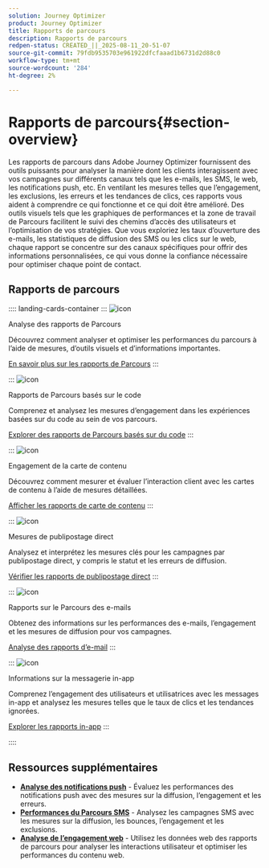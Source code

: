 ```yaml
---
solution: Journey Optimizer
product: Journey Optimizer
title: Rapports de parcours
description: Rapports de parcours
redpen-status: CREATED_||_2025-08-11_20-51-07
source-git-commit: 79fdb9535703e961922dfcfaaad1b6731d2d88c0
workflow-type: tm+mt
source-wordcount: '284'
ht-degree: 2%

---
```



# Rapports de parcours{#section-overview}

Les rapports de parcours dans Adobe Journey Optimizer fournissent des outils puissants pour analyser la manière dont les clients interagissent avec vos campagnes sur différents canaux tels que les e-mails, les SMS, le web, les notifications push, etc. En ventilant les mesures telles que l’engagement, les exclusions, les erreurs et les tendances de clics, ces rapports vous aident à comprendre ce qui fonctionne et ce qui doit être amélioré. Des outils visuels tels que les graphiques de performances et la zone de travail de Parcours facilitent le suivi des chemins d’accès des utilisateurs et l’optimisation de vos stratégies. Que vous exploriez les taux d’ouverture des e-mails, les statistiques de diffusion des SMS ou les clics sur le web, chaque rapport se concentre sur des canaux spécifiques pour offrir des informations personnalisées, ce qui vous donne la confiance nécessaire pour optimiser chaque point de contact.

## Rapports de parcours

:::: landing-cards-container
:::
![icon](https://cdn.experienceleague.adobe.com/icons/chart-line.svg)

Analyse des rapports de Parcours

Découvrez comment analyser et optimiser les performances du parcours à l’aide de mesures, d’outils visuels et d’informations importantes.

[En savoir plus sur les rapports de Parcours](../using/reports/journey-global-report-cja.md)
:::

:::
![icon](https://cdn.experienceleague.adobe.com/icons/code-branch.svg)

Rapports de Parcours basés sur le code

Comprenez et analysez les mesures d’engagement dans les expériences basées sur du code au sein de vos parcours.

[Explorer des rapports de Parcours basés sur du code](../using/reports/journey-global-report-cja-code.md)
:::

:::
![icon](https://cdn.experienceleague.adobe.com/icons/puzzle-piece.svg)

Engagement de la carte de contenu

Découvrez comment mesurer et évaluer l’interaction client avec les cartes de contenu à l’aide de mesures détaillées.

[Afficher les rapports de carte de contenu](../using/reports/journey-global-report-cja-content.md)
:::

:::
![icon](https://cdn.experienceleague.adobe.com/icons/envelope.svg)

Mesures de publipostage direct

Analysez et interprétez les mesures clés pour les campagnes par publipostage direct, y compris le statut et les erreurs de diffusion.

[Vérifier les rapports de publipostage direct](../using/reports/journey-global-report-cja-direct.md)
:::

:::
![icon](https://cdn.experienceleague.adobe.com/icons/envelope-open.svg)

Rapports sur le Parcours des e-mails

Obtenez des informations sur les performances des e-mails, l’engagement et les mesures de diffusion pour vos campagnes.

[Analyse des rapports d’e-mail](../using/reports/journey-global-report-cja-email.md)
:::

:::
![icon](https://cdn.experienceleague.adobe.com/icons/mobile.svg)

Informations sur la messagerie in-app

Comprenez l’engagement des utilisateurs et utilisatrices avec les messages in-app et analysez les mesures telles que le taux de clics et les tendances ignorées.

[Explorer les rapports in-app](../using/reports/journey-global-report-cja-inapp.md)
:::

::::


## Ressources supplémentaires

- **[Analyse des notifications push](../using/reports/journey-global-report-cja-push.md)** - Évaluez les performances des notifications push avec des mesures sur la diffusion, l’engagement et les erreurs.
- **[Performances du Parcours SMS](../using/reports/journey-global-report-cja-sms.md)** - Analysez les campagnes SMS avec les mesures sur la diffusion, les bounces, l’engagement et les exclusions.
- **[Analyse de l’engagement web](../using/reports/journey-global-report-cja-web.md)** - Utilisez les données web des rapports de parcours pour analyser les interactions utilisateur et optimiser les performances du contenu web.
